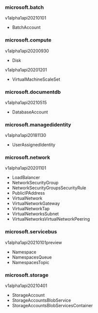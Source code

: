 ### microsoft.batch

v1alpha1api20210101

- BatchAccount

### microsoft.compute

v1alpha1api20200930

- Disk

v1alpha1api20201201

- VirtualMachineScaleSet

### microsoft.documentdb

v1alpha1api20210515

- DatabaseAccount

### microsoft.managedidentity

v1alpha1api20181130

- UserAssignedIdentity

### microsoft.network

v1alpha1api20201101

- LoadBalancer
- NetworkSecurityGroup
- NetworkSecurityGroupsSecurityRule
- PublicIPAddress
- VirtualNetwork
- VirtualNetworkGateway
- VirtualNetworkTap
- VirtualNetworksSubnet
- VirtualNetworksVirtualNetworkPeering

### microsoft.servicebus

v1alpha1api20210101preview

- Namespace
- NamespacesQueue
- NamespacesTopic

### microsoft.storage

v1alpha1api20210401

- StorageAccount
- StorageAccountsBlobService
- StorageAccountsBlobServicesContainer

